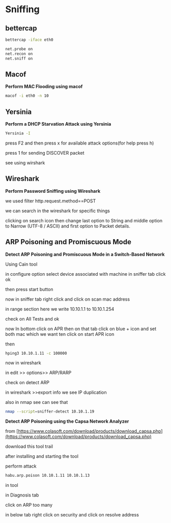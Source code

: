 # Sniffing

## bettercap

```bash
bettercap -iface eth0

net.probe on
net.recon on
net.sniff on 
```

## Macof

**Perform MAC Flooding using macof**

```bash
macof -i eth0 -n 10
```

## **Yersinia**

**Perform a DHCP Starvation Attack using Yersinia**

```bash
Yersinia -I
```

press F2 and then press x for available attack options(for help press h)

press 1 for sending DISCOVER packet

see using wirshark

## Wireshark

**Perform Password Sniffing using Wireshark**

we used filter http.request.method==POST

we can search in the wireshark for specific things 

clicking on search icon then change last option to String and middle option to Narrow (UTF-8 / ASCII) and first option to Packet details.

## **ARP Poisoning and Promiscuous Mode**

**Detect ARP Poisoning and Promiscuous Mode in a Switch-Based Network**

Using Cain tool

in configure option select device associated with machine in sniffer tab click ok

then press start button 

now in sniffer tab right click and click on scan mac address

in range section here we write 10.10.1.1 to 10.10.1.254

check on All Tests and ok

now In bottom click on APR then on that tab click on blue + icon and set both mac which we want  ten click on start APR icon 

then 

```bash
hping3 10.10.1.11 -c 100000
```

now in wireshark 

in edit >> options>> ARP/RARP 

check on detect ARP

in wireshark >>export info we see IP duplication

also in nmap see can see that 

```bash
nmap --script=sniffer-detect 10.10.1.19
```

**Detect ARP Poisoning using the Capsa Network Analyzer**

from [https://www.colasoft.com/download/products/download_capsa.php](https://www.colasoft.com/download/products/download_capsa.php)

download this tool trail

after installing and starting the tool

perform attack

```bash
habu.arp.poison 10.10.1.11 10.10.1.13
```

in tool 

in Diagnosis tab 

click on ARP too many

in below tab right click on security and click on resolve address